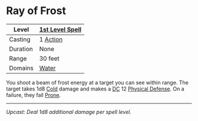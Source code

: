 # Ray of Frost

| Level    | [1st Level Spell](1st%20Level%20Spells.md)        |
| -------- | --------------------------------------------------- |
| Casting  | 1 [Action](../../../../Game%20Procedures/Core%20Procedures/Action.md) |
| Duration | None                                                |
| Range    | 30 feet                                             |
| Domains  | [Water](../../Spell%20Domains/Water.md)          |

You shoot a beam of frost energy at a target you can see within range. The target takes 1d8 [Cold](../../../../Game%20Procedures/Combat/Damage%20Types/Cold.md) damage and makes a [DC](../../../../Game%20Procedures/Core%20Procedures/DC.md) 12 [Physical Defense](../../../../Player%20Characters/Derived%20Statistics/Physical%20Defense.md). On a failure, they fall [Prone](../../../../Game%20Procedures/Conditions/Prone.md).

---
*Upcast: Deal 1d8 additional damage per spell level.*
